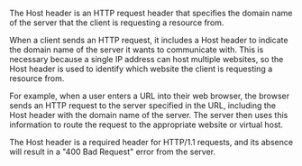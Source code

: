 The Host header is an HTTP request header that specifies the domain name of the server that the client is requesting a resource from.

When a client sends an HTTP request, it includes a Host header to indicate the domain name of the server it wants to communicate with. This is necessary because a single IP address can host multiple websites, so the Host header is used to identify which website the client is requesting a resource from.

For example, when a user enters a URL into their web browser, the browser sends an HTTP request to the server specified in the URL, including the Host header with the domain name of the server. The server then uses this information to route the request to the appropriate website or virtual host.

The Host header is a required header for HTTP/1.1 requests, and its absence will result in a "400 Bad Request" error from the server.